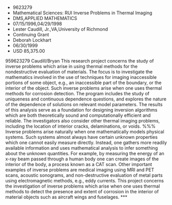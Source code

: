 
* 9623279
* Mathematical Sciences: RUI Inverse Problems in Thermal Imaging
* DMS,APPLIED MATHEMATICS
* 07/15/1996,04/29/1998
* Lester Caudill, Jr.,VA,University of Richmond
* Continuing Grant
* Deborah Lockhart
* 06/30/1999
* USD 85,375.00

959623279 Caudill/Bryan This research project concerns the study of inverse
problems which arise in using thermal methods for the nondestructive evaluation
of materials. The focus is to investigate the mathematics involved in the use of
techniques for imaging inaccessible portions of some object, e.g., an
inaccessible part of the boundary, or the interior of the object. Such inverse
problems arise when one uses thermal methods for corrosion detection. The
program includes the study of uniqueness and continuous dependence questions,
and explores the nature of the dependence of solutions on relevant model
parameters. The results of this analysis serve as a foundation for designing
inversion algorithms which are both theoretically sound and computationally
efficient and reliable. The investigators also consider other thermal imaging
problems, including the location of interior cracks, delaminations, or voids.
%%% Inverse problems arise naturally when one mathematically models physical
systems. Such systems almost always have certain unknown properties which one
cannot easily measure directly. Instead, one gathers more readily available
information and uses mathematical analysis to infer something about the unknown
quantities. For example, by measuring the energy of an x-ray beam passed through
a human body one can create images of the interior of the body, a process known
as a CAT scan. Other important examples of inverse problems are medical imaging
using MRI and PET scans, acoustic sonograms, and non-destructive evaluation of
metal parts using electromagnetic methods, e.g., eddy currents. This project
concerns the investigation of inverse problems which arise when one uses thermal
methods to detect the presence and extent of corrosion in the interior of
material objects such as aircraft wings and fuselages. ***
